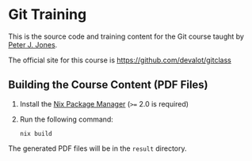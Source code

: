 Git Training
============

This is the source code and training content for the Git course taught
by [Peter J. Jones][pjones].

The official site for this course is
<https://github.com/devalot/gitclass>

Building the Course Content (PDF Files)
---------------------------------------

  1. Install the [Nix Package Manager](https://nixos.org/nix/) (`>=`
     2.0 is required)

  2. Run the following command:

         nix build

The generated PDF files will be in the `result` directory.

[pjones]: http://www.devalot.com/about/pjones.html
